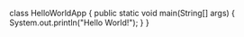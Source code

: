class HelloWorldApp 
{
    public static void main(String[] args) 
    {
        System.out.println("Hello World!");
    }
}
